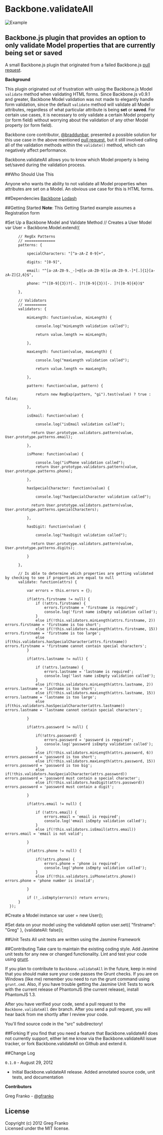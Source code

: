 Backbone.validateAll
====================

![Example](http://backbonejs.org/docs/images/backbone.png)

Backbone.js plugin that provides an option to only validate Model properties that are currently being set or saved
------------------------------------------------------------------------------------------------------------------

A small Backbone.js plugin that originated from a failed Backbone.js [pull request](https://github.com/documentcloud/backbone/pull/1595).

**Background**

This plugin originated out of frustration with using the Backbone.js Model `validate` method when validating HTML forms.  Since Backbone.js v0.9.1 and greater, Backbone Model validation was not made to elegantly handle form validation, since the default `validate` method will validate all Model attributes, regardless of what particular attribute is being **set** or **saved**.  For certain use cases, it is necessary to only validate a certain Model property (or form field) without worrying about the validation of any other Model property (or form field).

Backbone core contributor, [@braddunbar](https://github.com/braddunbar), presented a possible solution for this use case in the above mentioned [pull request](https://github.com/documentcloud/backbone/pull/1595), but it still involved calling all of the validation methods within the `validate()` method, which can negatively affect performance.

Backbone.validateAll allows you to know which Model property is being set/saved during the validation process.

##Who Should Use This

Anyone who wants the ability to not validate all Model properties when attributes are set on a Model.  An obvious use case for this is HTML forms.

##Dependencies
[Backbone](http://www.backbonejs.org)
[Lodash](http://www.lodash.com)

##Getting Started
   **Note**: This Getting Started example assumes a Registration form

#Set Up a Backbone Model and Validate Method
      // Creates a User Model
      var User = Backbone.Model.extend({

          // RegEx Patterns
          // ==============
          patterns: {

              specialCharacters: "[^a-zA-Z 0-9]+",

              digits: "[0-9]",

              email: "^[a-zA-Z0-9._-]+@[a-zA-Z0-9][a-zA-Z0-9.-]*[.]{1}[a-zA-Z]{2,6}$",

              phone: "^([0-9]{3})?[-. ]?([0-9]{3})[-. ]?([0-9]{4})$"

          },

          // Validators
          // ==========
          validators: {

              minLength: function(value, minLength) {
                
                  console.log("minLength validation called");

                  return value.length >= minLength;

              },

              maxLength: function(value, maxLength) {

                  console.log("maxLength validation called");
                
                  return value.length <= maxLength;

              },

              pattern: function(value, pattern) {

                  return new RegExp(pattern, "gi").test(value) ? true : false;

              },

              isEmail: function(value) {
 
                  console.log("isEmail validation called");
  
                return User.prototype.validators.pattern(value, User.prototype.patterns.email);

              },

              isPhone: function(value) {

                  console.log("isPhone validation called");
                  return User.prototype.validators.pattern(value, User.prototype.patterns.phone);

              },

              hasSpecialCharacter: function(value) {

                  console.log("hasSpecialCharacter validation called");
  
                return User.prototype.validators.pattern(value, User.prototype.patterns.specialCharacters);

              },

              hasDigit: function(value) {

                  console.log("hasDigit validation called");
                  
                return User.prototype.validators.pattern(value, User.prototype.patterns.digits);

              }

          },

          // Is able to determine which properties are getting validated by checking to see if properties are equal to null
          validate: function(attrs) {
            
              var errors = this.errors = {};
          
              if(attrs.firstname != null) {
                  if (!attrs.firstname) {
                      errors.firstname = 'firstname is required';
                      console.log('first name isEmpty validation called');
                  }
                  else if(!this.validators.minLength(attrs.firstname, 2)) errors.firstname = 'firstname is too short';
                  else if(!this.validators.maxLength(attrs.firstname, 15)) errors.firstname = 'firstname is too large';
                  else if(this.validators.hasSpecialCharacter(attrs.firstname)) errors.firstname = 'firstname cannot contain special characters';
              }

              if(attrs.lastname != null) {

                  if (!attrs.lastname) {
                      errors.lastname = 'lastname is required';
                      console.log('last name isEmpty validation called');
                  }
                  else if(!this.validators.minLength(attrs.lastname, 2)) errors.lastname = 'lastname is too short';
                  else if(!this.validators.maxLength(attrs.lastname, 15)) errors.lastname = 'lastname is too large';
                  else if(this.validators.hasSpecialCharacter(attrs.lastname)) errors.lastname = 'lastname cannot contain special characters';  

              }

              if(attrs.password != null) {

                  if(!attrs.password) {
                      errors.password = 'password is required';
                      console.log('password isEmpty validation called');
                  }
                  else if(!this.validators.minLength(attrs.password, 6)) errors.password = 'password is too short';
                  else if(!this.validators.maxLength(attrs.password, 15)) errors.password = 'password is too big';
                  else if(!this.validators.hasSpecialCharacter(attrs.password)) errors.password = 'password must contain a special character';
                  else if(!this.validators.hasDigit(attrs.password)) errors.password = 'password must contain a digit';

              }           
              
              if(attrs.email != null) {

                  if (!attrs.email) {
                      errors.email = 'email is required';
                      console.log('email isEmpty validation called');
                  }  
                  else if(!this.validators.isEmail(attrs.email)) errors.email = 'email is not valid';

              }
            
              if(attrs.phone != null) {

                  if(!attrs.phone) {
                      errors.phone = 'phone is required';
                      console.log('phone isEmpty validation called');
                  }
                  else if(!this.validators.isPhone(attrs.phone)) errors.phone = 'phone number is invalid';

              }
          
              if (!_.isEmpty(errors)) return errors;
          }
      });

#Create a Model instance
    var user = new User();

#Set data on your model using the validateAll option
    user.set({ "firstname": "Greg" }, {validateAll: false});

##Unit Tests
All unit tests are written using the Jasmine Framework

##Contributing
Take care to maintain the existing coding style. Add Jasmine unit tests for any new or changed functionality. Lint and test your code using [grunt](https://github.com/cowboy/grunt).

If you plan to contribute to `Backbone.validateAll` in the future, keep in mind that you should make sure your code passes the Grunt checks.  If you are on Windows (like me) remember you need to run the grunt command using `grunt.cmd`.  Also, if you have trouble getting the Jasmine Unit Tests to work with the current release of PhantomJS (the current release), install PhantomJS 1.3.

After you have verified your code, send a pull request to the `Backbone.validateAll` dev branch.  After you send a pull request, you will hear back from me shortly after I review your code.

You'll find source code in the "src" subdirectory!

##Forking
If you find that you need a feature that Backbone.validateAll does not currently support, either let me know via the Backbone.validateAll issue tracker, or fork Backbone.validateAll on Github and extend it.

##Change Log

`0.1.0` - August 29, 2012

- Initial Backbone.validateAll release.  Added annotated source code, unit tests, and documentation

**Contributors**

Greg Franko - [@gfranko](https://github.com/gfranko)

## License
Copyright (c) 2012 Greg Franko  
Licensed under the MIT license.
